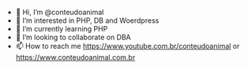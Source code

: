 - 👋 Hi, I’m @conteudoanimal
- 👀 I’m interested in PHP, DB and Woerdpress
- 🌱 I’m currently learning PHP
- 💞️ I’m looking to collaborate on DBA
- 📫 How to reach me https://www.youtube.com.br/conteudoanimal or https://www.conteudoanimal.com.br

<!---
conteudoanimal/conteudoanimal is a ✨ special ✨ repository because its `README.md` (this file) appears on your GitHub profile.
You can click the Preview link to take a look at your changes.
--->
